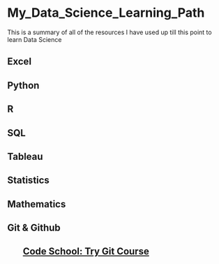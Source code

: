 # My_Data_Science_Learning_Path
This is a summary of all of the resources I have used up till this point to learn Data Science 

<h2>Excel<h2> 


<h2>Python<h2> 

<h2>R<h2> 

<h2>SQL<h2>


<h2>Tableau<h2> 


<h2>Statistics<h2> 

<h2>Mathematics<h2>

<h2>Git & Github <h2>
   <ol>
   
   [Code School: Try Git Course](https://www.codeschool.com/courses/try-git) 
   
   <ol>
   

